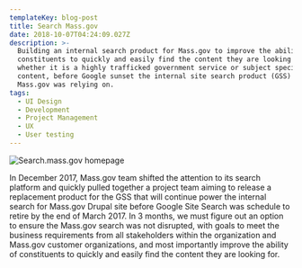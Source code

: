 ```yaml
---
templateKey: blog-post
title: Search Mass.gov
date: 2018-10-07T04:24:09.027Z
description: >-
  Building an internal search product for Mass.gov to improve the ability of
  constituents to quickly and easily find the content they are looking for -
  whether it is a highly trafficked government service or subject specific
  content, before Google sunset the internal site search product (GSS) that
  Mass.gov was relying on.
tags:
  - UI Design
  - Development
  - Project Management
  - UX
  - User testing
---
```

![Search.mass.gov homepage](/img/search.jpg)

In December 2017, Mass.gov team shifted the attention to its search platform and quickly pulled together a project team aiming to release a replacement product for the GSS that will continue power the internal search for Mass.gov Drupal site before Google Site Search was schedule to retire by the end of March 2017. In 3 months, we must figure out an option to ensure the Mass.gov search was not disrupted, with goals to meet the business requirements from all stakeholders within the organization and Mass.gov customer organizations, and most importantly improve the ability of constituents to quickly and easily find the content they are looking for.
